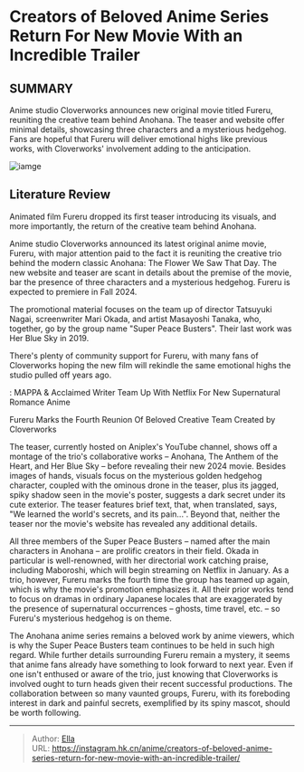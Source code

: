 # Creators of Beloved Anime Series Return For New Movie With an Incredible Trailer


## SUMMARY 



  Anime studio Cloverworks announces new original movie titled Fureru, reuniting the creative team behind Anohana.   The teaser and website offer minimal details, showcasing three characters and a mysterious hedgehog.   Fans are hopeful that Fureru will deliver emotional highs like previous works, with Cloverworks&#39; involvement adding to the anticipation.  

![iamge](https://static1.srcdn.com/wordpress/wp-content/uploads/2023/12/work-2.jpg)

## Literature Review

Animated film Fureru dropped its first teaser introducing its visuals, and more importantly, the return of the creative team behind Anohana.




Anime studio Cloverworks announced its latest original anime movie, Fureru, with major attention paid to the fact it is reuniting the creative trio behind the modern classic Anohana: The Flower We Saw That Day. The new website and teaser are scant in details about the premise of the movie, bar the presence of three characters and a mysterious hedgehog. Fureru is expected to premiere in Fall 2024.




The promotional material focuses on the team up of director Tatsuyuki Nagai, screenwriter Mari Okada, and artist Masayoshi Tanaka, who, together, go by the group name &#34;Super Peace Busters&#34;. Their last work was Her Blue Sky in 2019.


 

There&#39;s plenty of community support for Fureru, with many fans of Cloverworks hoping the new film will rekindle the same emotional highs the studio pulled off years ago.

 : MAPPA &amp; Acclaimed Writer Team Up With Netflix For New Supernatural Romance Anime


 Fureru Marks the Fourth Reunion Of Beloved Creative Team 
Created by Cloverworks
         

The teaser, currently hosted on Aniplex&#39;s YouTube channel, shows off a montage of the trio&#39;s collaborative works – Anohana, The Anthem of the Heart, and Her Blue Sky – before revealing their new 2024 movie. Besides images of hands, visuals focus on the mysterious golden hedgehog character, coupled with the ominous drone in the teaser, plus its jagged, spiky shadow seen in the movie&#39;s poster, suggests a dark secret under its cute exterior. The teaser features brief text, that, when translated, says, &#34;We learned the world&#39;s secrets, and its pain...&#34;. Beyond that, neither the teaser nor the movie&#39;s website has revealed any additional details.




          

All three members of the Super Peace Busters – named after the main characters in Anohana – are prolific creators in their field. Okada in particular is well-renowned, with her directorial work catching praise, including Maboroshi, which will begin streaming on Netflix in January. As a trio, however, Fureru marks the fourth time the group has teamed up again, which is why the movie&#39;s promotion emphasizes it. All their prior works tend to focus on dramas in ordinary Japanese locales that are exaggerated by the presence of supernatural occurrences – ghosts, time travel, etc. – so Fureru&#39;s mysterious hedgehog is on theme.

The Anohana anime series remains a beloved work by anime viewers, which is why the Super Peace Busters team continues to be held in such high regard. While further details surrounding Fureru remain a mystery, it seems that anime fans already have something to look forward to next year. Even if one isn&#39;t enthused or aware of the trio, just knowing that Cloverworks is involved ought to turn heads given their recent successful productions. The collaboration between so many vaunted groups, Fureru, with its foreboding interest in dark and painful secrets, exemplified by its spiny mascot, should be worth following.






---

> Author: [Ella](https://instagram.hk.cn/)  
> URL: https://instagram.hk.cn/anime/creators-of-beloved-anime-series-return-for-new-movie-with-an-incredible-trailer/  


